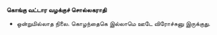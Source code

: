 **கொங்கு வட்டார வழக்குச் சொல்லகராதி**
- ஒன்றுமில்லாத நிலை. கொழந்தைகெ இல்லாமெ ஊடே விரோச்சுனு இருக்குது.

